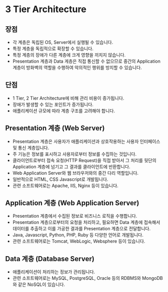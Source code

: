 # 3 Tier Architecture

## 장점

- 각 계층은 독립된 OS, Server에서 실행될 수 있습니다.
- 특정 계층을 독립적으로 확장할 수 있습니다.
- 특정 계층의 장애가 다른 계층에 크게 영향을 끼치지 않습니다.
- Presentation 계층과 Data 게층은 직접 통신할 수 없으므로 중간의 Application 계층이 방화벽의 역할을 수행하여 악의적인 행위를 방지할 수 있습니다.

## 단점

- 1 Tier, 2 Tier Architecture에 비해 관리 비용이 증가됩니다.
- 장애가 발생할 수 있는 포인트가 증가됩니다.
- 애플리케이션 규모에 따라 계층 구조를 고려해야 합니다.

## Presentation 계층 (Web Server)

- Presentation 계층은 사용자가 애플리케이션과 상호작용하는 사용자 인터페이스 및 통신 계층입니다.
- 주 기능은 정보를 표시하고 사용자로부터 정보를 수집하는 것입니다.
- 클라이언트로부터 접속 요청(HTTP Request)을 직접 받아서 그 처리를 뒷단의 Application 계층에 넘기고 그 결과를 클라이언트에 반환합니다.
- Web Application Server와 웹 브라우저와의 중간 다리 역할입니다.
- 일반적으로 HTML, CSS Javascript로 개발됩니다.
- 관련 소프트웨어로는 Apache, IIS, Nginx 등이 있습니다.

## Application 계층 (Web Application Server)

- Presentation 계층에서 수집된 정보로 비즈니스 로직을 수행합니다.
- Presentation 계층으로부터의 요청을 처리하고, 필요하면 Data 계층에 접속해서 데이터를 추출하고 이를 가공한 결과를 Presentation 계층으로 전달합니다.
- Java, Javascript, Python, PHP, Ruby 등 다양한 언어로 개발됩니다.
- 관련 소프트웨어로는 Tomcat, WebLogic, Websphere 등이 있습니다.

## Data 계층 (Database Server)

- 애플리케이션이 처리하는 정보가 관리됩니다.
- 관련 소프트웨어로는 MySQL, PostgreSQL, Oracle 등의 RDBMS와 MongoDB와 같은 NoSQL이 있습니다.
